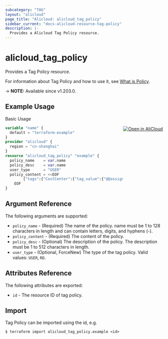 ```yaml
---
subcategory: "TAG"
layout: "alicloud"
page_title: "Alicloud: alicloud_tag_policy"
sidebar_current: "docs-alicloud-resource-tag-policy"
description: |-
  Provides a Alicloud Tag Policy resource.
---
```


# alicloud_tag_policy

Provides a Tag Policy resource.

For information about Tag Policy and how to use it,
see [What is Policy](https://www.alibabacloud.com/help/en/resource-management/latest/create-policy).

-> **NOTE:** Available since v1.203.0.

## Example Usage
<div class="oics-button" style="float: right;margin: 0 0 -40px 0;">
  <a href="https://api.aliyun.com/api-tools/terraform?resource=alicloud_tag_policy&exampleId=21b79c92-e6ba-294a-c8ef-647309269563b91320e1&activeTab=example&spm=docs.r.tag_policy.0.21b79c92e6" target="_blank">
    <img alt="Open in AliCloud" src="https://img.alicdn.com/imgextra/i1/O1CN01hjjqXv1uYUlY56FyX_!!6000000006049-55-tps-254-36.svg" style="max-height: 44px; margin: 32px auto; max-width: 100%;">
  </a>
</div>

Basic Usage

```terraform
variable "name" {
  default = "terraform-example"
}
provider "alicloud" {
  region = "cn-shanghai"
}
resource "alicloud_tag_policy" "example" {
  policy_name    = var.name
  policy_desc    = var.name
  user_type      = "USER"
  policy_content = <<EOF
		{"tags":{"CostCenter":{"tag_value":{"@@assign":["Beijing","Shanghai"]},"tag_key":{"@@assign":"CostCenter"}}}}
    EOF
}
```

## Argument Reference

The following arguments are supported:

* `policy_name` - (Required) The name of the policy. name must be 1 to 128 characters in length and can contain letters,
  digits, and hyphens (-).
* `policy_content` - (Required) The content of the policy.
* `policy_desc` - (Optional) The description of the policy. The description must be 1 to 512 characters in length.
* `user_type` - (Optional, ForceNew) The type of the tag policy. Valid values: `USER`, `RD`.

## Attributes Reference

The following attributes are exported:

* `id` - The resource ID of tag policy.

## Import

Tag Policy can be imported using the id, e.g.

```shell
$ terraform import alicloud_tag_policy.example <id>
```
